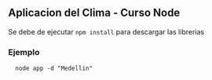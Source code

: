 ## Aplicacion del Clima - Curso Node

Se debe de ejecutar `npm install` para descargar las librerias

### Ejemplo

```
  node app -d "Medellin"
```
